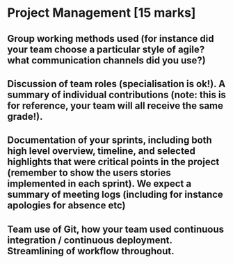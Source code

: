 # Project Management [15 marks]

## Group working methods used (for instance did your team choose a particular style of agile? what communication channels did you use?)

## Discussion of team roles (specialisation is ok!). A summary of individual contributions (note: this is for reference, your team will all receive the same grade!).

## Documentation of your sprints, including both high level overview, timeline, and selected highlights that were critical points in the project (remember to show the users stories implemented in each sprint). We expect a summary of meeting logs (including for instance apologies for absence etc)

## Team use of Git, how your team used continuous integration / continuous deployment. Streamlining of workflow throughout.
